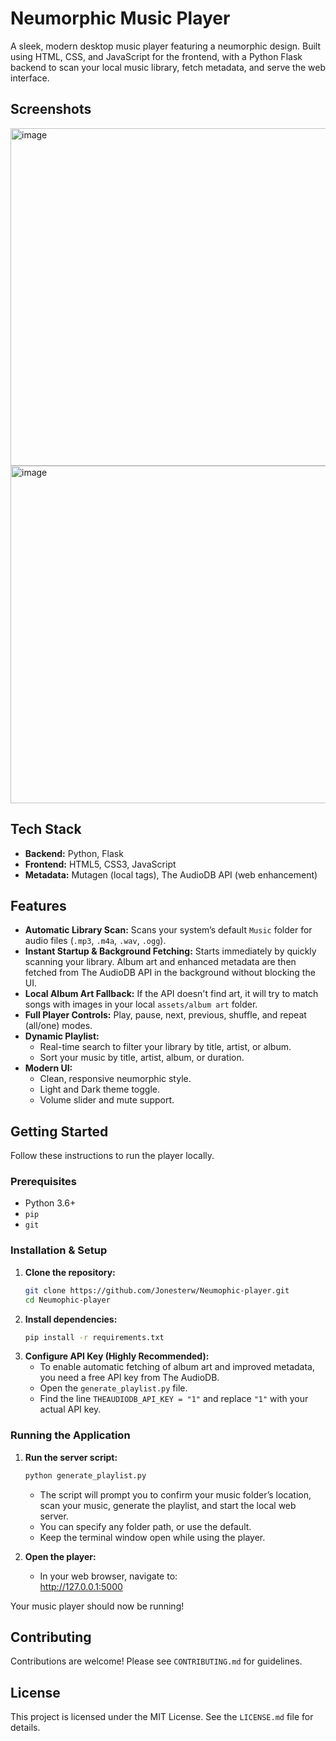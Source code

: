 # Neumorphic Music Player

A sleek, modern desktop music player featuring a neumorphic design. Built using HTML, CSS, and JavaScript for the frontend, with a Python Flask backend to scan your local music library, fetch metadata, and serve the web interface.

## Screenshots

<img width="960" height="540" alt="image" src="https://github.com/user-attachments/assets/e0e513f8-b7f1-4094-b144-56bd10e9c46f" />
<img width="960" height="540" alt="image" src="https://github.com/user-attachments/assets/0a851c00-bb89-440e-ad4f-de1ba0181f07" />



## Tech Stack

- **Backend:** Python, Flask
- **Frontend:** HTML5, CSS3, JavaScript
- **Metadata:** Mutagen (local tags), The AudioDB API (web enhancement)

## Features

- **Automatic Library Scan:** Scans your system’s default `Music` folder for audio files (`.mp3`, `.m4a`, `.wav`, `.ogg`).
- **Instant Startup & Background Fetching:** Starts immediately by quickly scanning your library. Album art and enhanced metadata are then fetched from The AudioDB API in the background without blocking the UI.
- **Local Album Art Fallback:** If the API doesn't find art, it will try to match songs with images in your local `assets/album art` folder.
- **Full Player Controls:** Play, pause, next, previous, shuffle, and repeat (all/one) modes.
- **Dynamic Playlist:**
    - Real-time search to filter your library by title, artist, or album.
    - Sort your music by title, artist, album, or duration.
- **Modern UI:**
    - Clean, responsive neumorphic style.
    - Light and Dark theme toggle.
    - Volume slider and mute support.

## Getting Started

Follow these instructions to run the player locally.

### Prerequisites

- Python 3.6+
- `pip`
- `git`

### Installation & Setup

1. **Clone the repository:**
    ```sh
    git clone https://github.com/Jonesterw/Neumophic-player.git
    cd Neumophic-player
    ```
2. **Install dependencies:**
    ```sh
    pip install -r requirements.txt
    ```
3. **Configure API Key (Highly Recommended):**
    - To enable automatic fetching of album art and improved metadata, you need a free API key from The AudioDB.
    - Open the `generate_playlist.py` file.
    - Find the line `THEAUDIODB_API_KEY = "1"` and replace `"1"` with your actual API key.

### Running the Application

1. **Run the server script:**
    ```sh
    python generate_playlist.py
    ```
    - The script will prompt you to confirm your music folder’s location, scan your music, generate the playlist, and start the local web server.
    - You can specify any folder path, or use the default.
    - Keep the terminal window open while using the player.

2. **Open the player:**
    - In your web browser, navigate to:  
      http://127.0.0.1:5000

Your music player should now be running!

## Contributing

Contributions are welcome! Please see `CONTRIBUTING.md` for guidelines.

## License

This project is licensed under the MIT License. See the `LICENSE.md` file for details.
